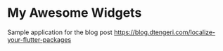 # My Awesome Widgets

Sample application for the blog post https://blog.dtengeri.com/localize-your-flutter-packages

